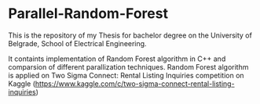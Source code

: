 # Parallel-Random-Forest

This is the repository of my Thesis for bachelor degree on the University of Belgrade, School of Electrical Engineering.

It containts implementation of Random Forest algorithm in C++ and comparsion of different parallization techniques. 
Random Forest algorithm is applied on Two Sigma Connect: Rental Listing Inquiries competition on Kaggle (https://www.kaggle.com/c/two-sigma-connect-rental-listing-inquiries)
